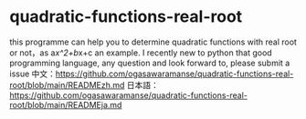 # quadratic-functions-real-root
this programme can help you to determine quadratic functions with real root or not，as a*x^2+b*x+c an example.
I recently new to python that good programming language, any question and look forward to, please submit a issue
中文：https://github.com/ogasawaramanse/quadratic-functions-real-root/blob/main/READMEzh.md
日本語：https://github.com/ogasawaramanse/quadratic-functions-real-root/blob/main/READMEja.md

